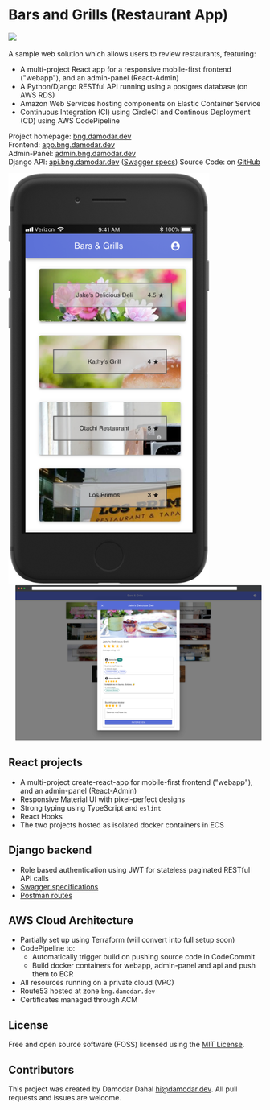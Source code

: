 # Bars and Grills (Restaurant App)

[![](https://circleci.com/gh/damo-da/bars-and-grills.svg?style=svg)](<https://circleci.com/gh/damo-da/bars-and-grills>)

A sample web solution which allows users to review restaurants, featuring:

* A multi-project React app for a responsive mobile-first frontend ("webapp"), and an admin-panel (React-Admin)
* A Python/Django RESTful API running using a postgres database (on AWS RDS)
* Amazon Web Services hosting components on Elastic Container Service
* Continuous Integration (CI) using CircleCI and Continous Deployment (CD) using AWS CodePipeline

Project homepage: [bng.damodar.dev](https://bng.damodar.dev)\
Frontend: [app.bng.damodar.dev](https://app.bng.damodar.dev)\
Admin-Panel: [admin.bng.damodar.dev](https://admin.bng.damodar.dev)\
Django API: [api.bng.damodar.dev](https://api.bng.damodar.dev) ([Swagger specs](https://api.bng.damodar.dev/api/swagger))
Source Code: on [GitHub](https://github.com/damo-da/bars-and-grills/)

<div style="display: flex; flex-wrap: wrap;">
 <div style="flex: 1 1 300px;margin-top: auto;margin-bottom: auto;margin-right: 1em;"><img src="./app/screenshots/iphone.png" width="100%" style="max-width: 400px;" /></div>
 <div style="flex: 1 1 500px;margin-top: auto;margin-bottom: auto;margin-left: 1em;"><img src="./app/screenshots/desktop.png" width="100%" /></div>
</div>


## React projects
* A multi-project create-react-app for mobile-first frontend ("webapp"), and an admin-panel (React-Admin)
* Responsive Material UI with pixel-perfect designs
* Strong typing using TypeScript and `eslint`
* React Hooks
* The two projects hosted as isolated docker containers in ECS

## Django backend
* Role based authentication using JWT for stateless paginated RESTful API calls
* [Swagger specifications](https://api.bng.damodar.dev/api/swagger)
* [Postman routes](https://www.getpostman.com/collections/ddc8f21db248ec42dd03)

## AWS Cloud Architecture
* Partially set up using Terraform (will convert into full setup soon)
* CodePipeline to:
  * Automatically trigger build on pushing source code in CodeCommit
  * Build docker containers for webapp, admin-panel and api and push them to ECR
* All resources running on a private cloud (VPC)
* Route53 hosted at zone `bng.damodar.dev`
* Certificates managed through ACM

## License
Free and open source software (FOSS) licensed using the [MIT License](./LICENSE.txt).

## Contributors
This project was created by Damodar Dahal <hi@damodar.dev>. All pull requests and issues are welcome.
